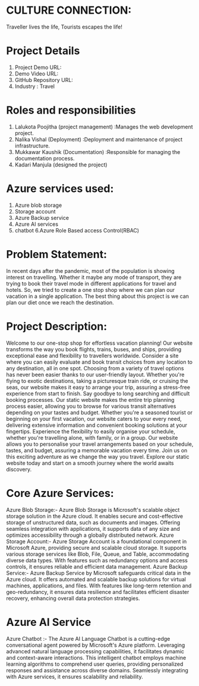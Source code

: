 # CULTURE CONNECTION:
Traveller lives the life, Tourists escapes the life!
# Project Details
1. Project Demo URL: 
2. Demo Video URL: 
3. GitHub Repository URL: 
4. Industry : Travel
# Roles and responsibilities
1. Lalukota Poojitha (project management) :Manages the web development project.
2. Nalika Vishal (Deployment) :Deployment and maintenance of project infrastructure.
3. Mukkawar Kaushik (Documentation) :Responsible for managing the documentation process.
4. Kadari Manjula (designed the project)
# Azure services used:
1. Azure blob storage
2. Storage account
3. Azure Backup service
4. Azure AI services
5. chatbot
6.Azure Role Based access Control(RBAC)
# Problem Statement:
In recent days after the pandemic, most of the population is showing interest on travelling. Whether it maybe any mode of transport, they are trying to book their travel mode in different applications for travel and hotels. So, we tried to create a one stop shop where we can plan our vacation in a single application. The best thing about this project is we can plan our diet once we reach the destination.
# Project Description:
Welcome to our one-stop shop for effortless vacation planning! Our website transforms the way you book flights, trains, buses, and ships, providing exceptional ease and flexibility to travellers worldwide. 
Consider a site where you can easily evaluate and book transit choices from any location to any destination, all in one spot. Choosing from a variety of travel options has never been easier thanks to our user-friendly layout. Whether you're flying to exotic destinations, taking a picturesque train ride, or cruising the seas, our website makes it easy to arrange your trip, assuring a stress-free experience from start to finish.
Say goodbye to long searching and difficult booking processes. Our static website makes the entire trip planning process easier, allowing you to browse for various transit alternatives depending on your tastes and budget. Whether you're a seasoned tourist or beginning on your first vacation, our website caters to your every need, delivering extensive information and convenient booking solutions at your fingertips.
Experience the flexibility to easily organise your schedule, whether you're travelling alone, with family, or in a group. Our website allows you to personalise your travel arrangements based on your schedule, tastes, and budget, assuring a memorable vacation every time. 
Join us on this exciting adventure as we change the way you travel. Explore our static website today and start on a smooth journey where the world awaits discovery.
# Core Azure Services:
Azure Blob Storage:- Azure Blob Storage is Microsoft's scalable object storage solution in the Azure cloud. It enables secure and cost-effective storage of unstructured data, such as documents and images. Offering seamless integration with applications, it supports data of any size and optimizes accessibility through a globally distributed network. Azure Storage Account:- Azure Storage Account is a foundational component in Microsoft Azure, providing secure and scalable cloud storage. It supports various storage services like Blob, File, Queue, and Table, accommodating diverse data types. With features such as redundancy options and access controls, it ensures reliable and efficient data management. Azure Backup Service:- Azure Backup Service by Microsoft safeguards critical data in the Azure cloud. It offers automated and scalable backup solutions for virtual machines, applications, and files. With features like long-term retention and geo-redundancy, it ensures data resilience and facilitates efficient disaster recovery, enhancing overall data protection strategies.
# Azure AI Service
Azure Chatbot :- The Azure AI Language Chatbot is a cutting-edge conversational agent powered by Microsoft's Azure platform. Leveraging advanced natural language processing capabilities, it facilitates dynamic and context-aware interactions. This intelligent chatbot employs machine learning algorithms to comprehend user queries, providing personalized responses and assistance across diverse domains. Seamlessly integrating with Azure services, it ensures scalability and reliability.

